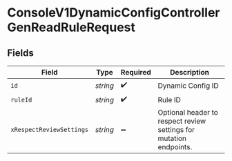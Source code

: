 # ConsoleV1DynamicConfigControllerGenReadRuleRequest


## Fields

| Field                                                              | Type                                                               | Required                                                           | Description                                                        |
| ------------------------------------------------------------------ | ------------------------------------------------------------------ | ------------------------------------------------------------------ | ------------------------------------------------------------------ |
| `id`                                                               | *string*                                                           | :heavy_check_mark:                                                 | Dynamic Config ID                                                  |
| `ruleId`                                                           | *string*                                                           | :heavy_check_mark:                                                 | Rule ID                                                            |
| `xRespectReviewSettings`                                           | *string*                                                           | :heavy_minus_sign:                                                 | Optional header to respect review settings for mutation endpoints. |